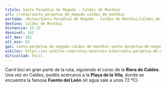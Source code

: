 ```yaml
---
titulo: Santa Perpètua de Mogoda - Caldes de Montbui
url: /rutas/santa_perpetua_de_mogoda-caldes_de_montbui
portada: /Rutas/Santa Perpètua de Mogoda - Caldes de Montbui/Caldes_de_Montbui_1.jpg
destino: Caldes de Montbui
distancia: 25.32
desnivel: 142
alt_max: 191
alt_min: 63
gpx: santa-perpetua-de-mogoda-caldes-de-montbui-santa-perpetua-de-mogoda.gpx
wikiloc: https://es.wikiloc.com/rutas-mountain-bike/santa-perpetua-de-mogoda-caldes-de-montbui-santa-perpetua-de-mogoda-224084553
dificultad: Fácil
---
```


Carril bici en gran parte de la ruta, siguiendo el curso de la **Riera de Caldes**. Una vez en Caldes, podéis acercaros a la **Plaça de la Vila**, donde se encuentra la famosa **Fuente del León** (el agua sale a unos 72 ºC).